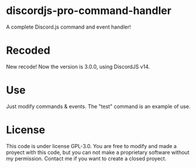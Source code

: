 # discordjs-pro-command-handler
A complete Discord.js command and event handler!

# Recoded

New recode! Now the version is 3.0.0, using DiscordJS v14.

# Use

Just modify commands & events. The "test" command is an example of use.

# License

This code is under license GPL-3.0. You are free to modify and made a proyect with this code, but you can not make a proprietary software without my permission. Contact me if you want to create a closed proyect.
